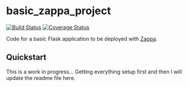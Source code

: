 
basic_zappa_project
===================

[![Build Status](https://travis-ci.org/dtnewman/basic_zappa_project.svg?branch=master)](https://travis-ci.org/dtnewman/basic_zappa_project)
[![Coverage Status](https://coveralls.io/repos/github/dtnewman/basic_zappa_project/badged.svg?branch=master)](https://coveralls.io/github/dtnewman/basic_zappa_project?branch=master) 

Code for a basic Flask application to be deployed with [Zappa](https://github.com/Miserlou/Zappa).


Quickstart
----------

This is a work in progress... Getting everything setup first and then I will update the readme file here.

